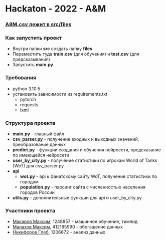 # Hackaton - 2022 - A&M

### [A8M.csv лежит в src/files](https://github.com/WhiteRain7/Hackaton-2022-a8m/blob/main/src/files/A8M.csv)
### Как запустить проект

- Внутри папки **src** создать папку **files**
- Переместить туда **train.csv** (для обучения) и **test.csv** (для предсказывания)
- Запустить **main.py**

### Требования

- python 3.10.5
- установить зависимости из requirements.txt
  - pytorch
  - requests
  - lxml
  
### Структура проекта

- **main.py** - главный файл
- **csv_parser.py** - получение входных и выходных значений, преобразование данных
- **predict.py** - функции создания и обучения нейросети, предсказание по имеющейся нейросети
- **user_by_city.py** - получение статистики по игрокам World of Tanks (WoT) для csv_parser.py
- **api**
  - **wot.py** - api к фанатскому сайту WoT, получение статистики по городам
  - **population.py** - парсинг сайта с численностью населения городов России
- **utils.py** - дополнительные функции для api и user_by_city.py

### Участники проекта

- [Макаров Максим](https://github.com/WhiteRain7), 1248857 - машинное обучение, тимлид
- [Малахов Максим](https://github.com/mrgick), 412185990 - обогащение данных
- [Никифоров Глеб](https://github.com/GlebNikiforov), 1206672 - анализ данных

